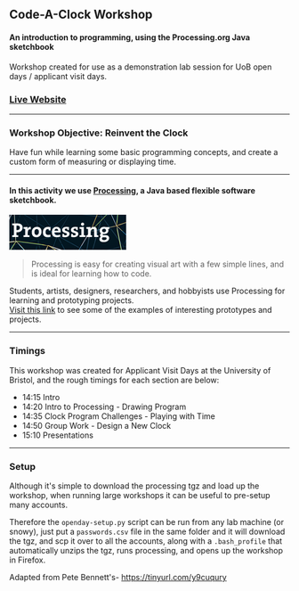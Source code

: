 ## Code-A-Clock Workshop
#### An introduction to programming, using the Processing.org Java sketchbook

Workshop created for use as a demonstration lab session for UoB open days / applicant visit days.

### [Live Website](https://uob-summerschool.github.io/code-a-clock/)

---

### Workshop Objective: Reinvent the Clock
Have fun while learning some basic programming concepts, and create a custom form of measuring or displaying time.

---

#### In this activity we use [Processing](https://processing.org), a Java based flexible software sketchbook.

![Processing Logo](img/processing_logo.png)

> Processing is easy for creating visual art with a few simple lines, and is ideal for learning how to code. 

Students, artists, designers, researchers, and hobbyists use Processing for learning and prototyping projects.  
[Visit this link](https://processing.org/exhibition/) to see some of the examples of interesting prototypes and projects.



---
### Timings
This workshop was created for Applicant Visit Days at the University of Bristol, and the rough timings for each section are below:
- 14:15 Intro
- 14:20 Intro to Processing - Drawing Program
- 14:35 Clock Program Challenges - Playing with Time
- 14:50 Group Work - Design a New Clock
- 15:10 Presentations


---
### Setup
Although it's simple to download the processing tgz and load up the workshop,
when running large workshops it can be useful to pre-setup many accounts.

Therefore the `openday-setup.py` script can be run from any lab machine (or snowy), 
just put a `passwords.csv` file in the same folder and it will download the tgz, and scp it over to all the accounts,
along with a `.bash_profile` that automatically unzips the tgz, runs processing, and opens up the workshop in Firefox.


Adapted from Pete Bennett's- https://tinyurl.com/y9cuqury
